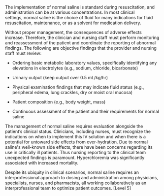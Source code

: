 The implementation of normal saline is standard during resuscitation, and administration can be at various concentrations. In most clinical settings, normal saline is the choice of fluid for many indications for fluid resuscitation, maintenance, or as a solvent for medication delivery.

Without proper management, the consequences of adverse effects increase. Therefore, the clinician and nursing staff must perform monitoring and reassessment of the patient and coordinate the reporting of abnormal findings. The following are objective findings that the provider and nursing staff must review:

- Ordering basic metabolic laboratory values, specifically identifying any elevations in electrolytes (e.g., sodium, chloride, bicarbonate)

- Urinary output (keep output over 0.5 mL/kg/hr)

- Physical examination findings that may indicate fluid status (e.g., peripheral edema, lung crackles, dry or moist oral mucosa)

- Patient composition (e.g., body weight, mass)

- Continuous assessment of the patient and their requirements for normal saline

The management of normal saline requires evaluation alongside the patient’s clinical status. Clinicians, including nurses, must recognize the indications on when to implement this IV solution and when there is a potential for untoward side effects from over-hydration. Due to normal saline's well-known side effects, there have been concerns regarding its use in critically ill patients. Thus nursing reporting to the clinical team unexpected findings is paramount. Hyperchloremia was significantly associated with increased mortality.

Despite its ubiquity in clinical scenarios, normal saline requires an interprofessional approach to dosing and administration among physicians, specialists, nurses, and pharmacists, all working collaboratively as an interprofessional team to optimize patient outcomes. [Level 5]